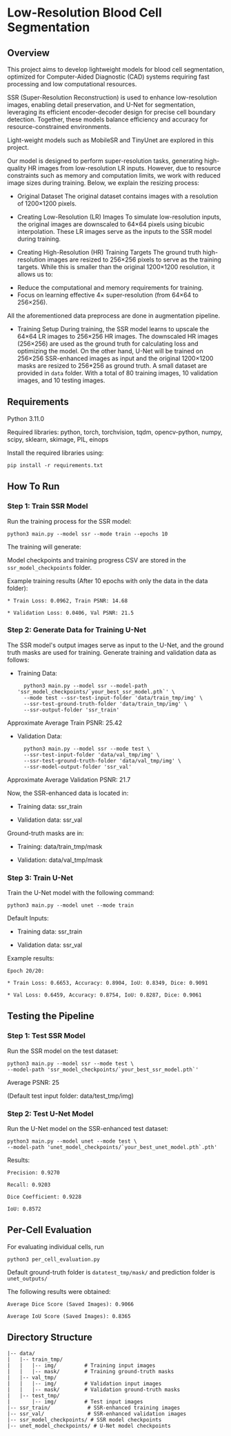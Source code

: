 # Low-Resolution Blood Cell Segmentation

## Overview

This project aims to develop lightweight models for blood cell segmentation, optimized for Computer-Aided Diagnostic (CAD) systems requiring fast processing and low computational resources.

SSR (Super-Resolution Reconstruction) is used to enhance low-resolution images, enabling detail preservation, and U-Net for segmentation, leveraging its efficient encoder-decoder design for precise cell boundary detection. Together, these models balance efficiency and accuracy for resource-constrained environments.

Light-weight models such as MobileSR and TinyUnet are explored in this project.

Our model is designed to perform super-resolution tasks, generating high-quality HR images from low-resolution LR inputs. However, due to resource constraints such as memory and computation limits, we work with reduced image sizes during training. Below, we explain the resizing process:

* Original Dataset
The original dataset contains images with a resolution of 1200×1200 pixels.
* Creating Low-Resolution (LR) Images
To simulate low-resolution inputs, the original images are downscaled to 64×64 pixels using bicubic interpolation. These LR images serve as the inputs to the SSR model during training.

* Creating High-Resolution (HR) Training Targets
The ground truth high-resolution images are resized to 256×256 pixels to serve as the training targets. While this is smaller than the original 1200×1200 resolution, it allows us to:

- Reduce the computational and memory requirements for training.
- Focus on learning effective 4× super-resolution (from 64×64 to 256×256).

All the aforementioned data preprocess are done in augmentation pipeline.

* Training Setup
During training, the SSR model learns to upscale the 64×64 LR images to 256×256 HR images. The downscaled HR images (256×256) are used as the ground truth for calculating loss and optimizing the model.
On the other hand, U-Net will be trained on 256×256 SSR-enhanced images as input and the original 1200×1200 masks are resized to 256*256 as ground truth.
A small dataset are provided in `data` folder. With a total of 80 training images, 10 validation images, and 10 testing images.
## Requirements

Python 3.11.0

Required libraries: python, torch, torchvision, tqdm, opencv-python, numpy, scipy, sklearn, skimage, PIL, einops

Install the required libraries using:

`pip install -r requirements.txt`

## How To Run

### Step 1: Train SSR Model

Run the training process for the SSR model:

    python3 main.py --model ssr --mode train --epochs 10

The training will generate:

Model checkpoints and training progress CSV are stored in the `ssr_model_checkpoints` folder.

Example training results (After 10 epochs with only the data in the data folder):

    * Train Loss: 0.0962, Train PSNR: 14.68

    * Validation Loss: 0.0406, Val PSNR: 21.5

### Step 2: Generate Data for Training U-Net

The SSR model's output images serve as input to the U-Net, and the ground truth masks are used for training. 
Generate training and validation data as follows:

* Training Data:

        python3 main.py --model ssr --model-path 'ssr_model_checkpoints/`your_best_ssr_model.pth`' \
        --mode test --ssr-test-input-folder 'data/train_tmp/img' \
        --ssr-test-ground-truth-folder 'data/train_tmp/img' \
        --ssr-output-folder 'ssr_train'

Approximate Average Train PSNR: 25.42

* Validation Data:

        python3 main.py --model ssr --mode test \
        --ssr-test-input-folder 'data/val_tmp/img' \
        --ssr-test-ground-truth-folder 'data/val_tmp/img' \
        --ssr-model-output-folder 'ssr_val'

Approximate Average Validation PSNR: 21.7

Now, the SSR-enhanced data is located in:

* Training data: ssr_train

* Validation data: ssr_val

Ground-truth masks are in:

* Training: data/train_tmp/mask

* Validation: data/val_tmp/mask

### Step 3: Train U-Net

Train the U-Net model with the following command:

    python3 main.py --model unet --mode train

Default Inputs:

* Training data: ssr_train

* Validation data: ssr_val

Example results:

    Epoch 20/20:

    * Train Loss: 0.6653, Accuracy: 0.8904, IoU: 0.8349, Dice: 0.9091

    * Val Loss: 0.6459, Accuracy: 0.8754, IoU: 0.8287, Dice: 0.9061

## Testing the Pipeline

### Step 1: Test SSR Model

Run the SSR model on the test dataset:

    python3 main.py --model ssr --mode test \
    --model-path 'ssr_model_checkpoints/`your_best_ssr_model.pth`'

Average PSNR: 25

(Default test input folder: data/test_tmp/img)

### Step 2: Test U-Net Model

Run the U-Net model on the SSR-enhanced test dataset:

    python3 main.py --model unet --mode test \
    --model-path 'unet_model_checkpoints/`your_best_unet_model.pth`.pth'

Results:

    Precision: 0.9270

    Recall: 0.9203

    Dice Coefficient: 0.9228

    IoU: 0.8572


## Per-Cell Evaluation

For evaluating individual cells, run 

    python3 per_cell_evaluation.py
Default ground-truth folder is `datatest_tmp/mask/` and prediction folder is `unet_outputs/`

The following results were obtained:

    Average Dice Score (Saved Images): 0.9066

    Average IoU Score (Saved Images): 0.8365

## Directory Structure

    |-- data/
    |   |-- train_tmp/
    |   |   |-- img/         # Training input images
    |   |   |-- mask/        # Training ground-truth masks
    |   |-- val_tmp/
    |   |   |-- img/         # Validation input images
    |   |   |-- mask/        # Validation ground-truth masks
    |   |-- test_tmp/
    |       |-- img/         # Test input images
    |-- ssr_train/            # SSR-enhanced training images
    |-- ssr_val/              # SSR-enhanced validation images
    |-- ssr_model_checkpoints/ # SSR model checkpoints
    |-- unet_model_checkpoints/ # U-Net model checkpoints



